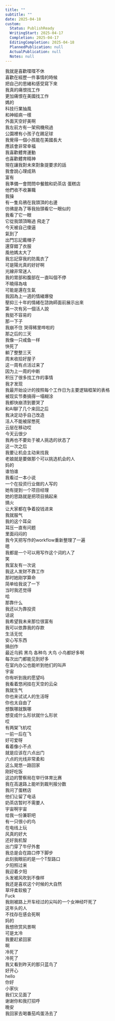 ```yaml
---
title: ""
subtitle: ""
date: 2025-04-18
custom:
  Status: PublishReady
  WritingStart: 2025-04-17
  Completion: 2025-04-17
  EditingCompletion: 2025-04-18
  PlannedPublication: null
  ActualPublication: null
  Notes: null
---          
```

我就是喜歡喋喋不休          
喜歡在經歷一件事情的時候        
把自己的思緒和感受寫下來          
我真的痛恨找工作        
更加痛恨在美國找工作          
媽的        
科技行業抽風        
和神經病一樣          
外面天空好美啊        
我左前方有一架飛機飛過          
公園裡有小孩子在踢足球          
我覺得一個小孩能在美國長大        
應該會非常幸福          
我喜歡體育運動        
也喜歡體育精神          
現在讓我對未來對象提要求的話        
我會說心理成熟        
富有          
我準備一會問問中餐館和奶茶店 蛋糕店        
他們收不收兼職          
我操        
有一隻烏鴉在我頭頂的右邊        
彷彿是為了等我抬頭看它一眼似的        
我看了它一眼        
它從我頭頂略過 飛走了          
今天被自己傻逼        
氣到了        
出門忘記戴帽子        
還穿錯了衣服          
風他媽太大了        
我忘記穿我的防風衣了        
可是陽光真的好好啊        
光線非常迷人          
我的胃部和腹部在一直叫個不停        
不曉得為啥        
可能是還在生氣          
我因為上一週的情緒爆發        
壓抑三十年的情緒在諮詢師面前展示出來        
第一次有另一個活人說        
我挺不容易的        
那一下子        
我崩不住 哭得稀里哗啦的          
那之后的三天        
我像一只咸鱼一样        
快死了        
躺了整整三天          
周末收拾好屋子        
这一周有点活过来了          
因为上一周的中断        
积压了很多找工作的事情          
我才发现        
我最开始设计的按照每个工作日为主要逻辑框架的表格        
被现实节奏搞得一塌糊涂        
我都快崩溃到要哭了          
和AI聊了几个来回之后        
我决定动手自己改造          
活人不能被尿憋死          
云层在移动哎        
今天云很少          
我再也不要处于被人挑选的状态了        
这一次之后        
我要让机会主动来找我        
老娘就是要做那个可以挑选机会的人        
妈的        
谁怕谁          
我看过一本小说        
一个在投资行业做的人写的        
她有提到一个项目经理        
她的思路就是把项目搞起来        
搞火        
让大家都在争着投钱进来          
我就服气        
我的这个耳朵        
耳压一直有问题        
里面闷闷的          
我今天把写作的workflow重新整理了一遍        
嗯        
我都是一个可以用写作这个词的人了        
笑          
我室友有一次说        
我这人发财不靠工作        
那时她刚学算命        
简单给我说了一下        
当时我还觉得        
哈        
那靠什么        
我还以为靠投资          
话说        
我希望我未来那位很富有        
我可以依靠我的存款        
生活无忧        
安心写东西        
搞创作          
最近乌鸦 黑鸟 各种鸟 大鸟 小鸟都好多啊        
每次出门都能见到好多        
在室内办公也能听到他们的叫声          
宇宙        
你有听到我的愿望吗          
我看着悠闲挂在天空的云朵        
我就生气        
你也来试试人的生活呀        
你也太自由了        
想飘哪就飘哪        
想变成什么形状就什么形状          
哎        
有两架飞机哎        
一前一后在飞        
好可爱呀        
看着像小不点          
就是应该在六点出门        
六点的光线非常柔和        
这么晃悠一路回家        
刚好吃饭          
这边的警察局在举行体育比赛        
我在高速路上能听到裁判报分数          
我问了蛋糕店        
他们让留了电话        
奶茶店暂时不需要人          
宇宙啊宇宙        
给我一份兼职吧          
有一只很小的鸟        
在电线上玩          
风真的好大        
还好我机智        
出门穿了牛仔外套          
我总是会在路口停下脚步        
此刻我眼前的是一个T型路口        
夕阳照过来        
我迎着夕阳        
头发被风吹到不像样        
我还是喜欢这个时候的大自然        
草坪柔软极了          
Fuck        
我刚被路上开车经过的尖叫的一个女神经吓死了        
这年头的人        
不找存在感会死啊        
妈的          
我想欣赏风景啊        
可是太冷        
我要赶紧回家          
啊        
冷死了        
冷死了          
我又看到昨天的那只蓝鸟了        
好开心        
hello        
你好        
小家伙        
我们又见面了        
谢谢你和我打招呼          
晚安        
我回家去喝番茄鸡蛋汤去了          
      